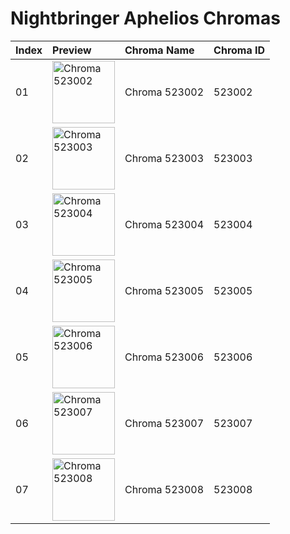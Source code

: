 # Nightbringer Aphelios Chromas

| Index | Preview | Chroma Name | Chroma ID |
|:---|:---|:---|:---|
| 01 | <img src='https://raw.communitydragon.org/latest/plugins/rcp-be-lol-game-data/global/default/v1/champion-chroma-images/523/523002.png' alt='Chroma 523002' width='100'> | Chroma 523002 | 523002 |
| 02 | <img src='https://raw.communitydragon.org/latest/plugins/rcp-be-lol-game-data/global/default/v1/champion-chroma-images/523/523003.png' alt='Chroma 523003' width='100'> | Chroma 523003 | 523003 |
| 03 | <img src='https://raw.communitydragon.org/latest/plugins/rcp-be-lol-game-data/global/default/v1/champion-chroma-images/523/523004.png' alt='Chroma 523004' width='100'> | Chroma 523004 | 523004 |
| 04 | <img src='https://raw.communitydragon.org/latest/plugins/rcp-be-lol-game-data/global/default/v1/champion-chroma-images/523/523005.png' alt='Chroma 523005' width='100'> | Chroma 523005 | 523005 |
| 05 | <img src='https://raw.communitydragon.org/latest/plugins/rcp-be-lol-game-data/global/default/v1/champion-chroma-images/523/523006.png' alt='Chroma 523006' width='100'> | Chroma 523006 | 523006 |
| 06 | <img src='https://raw.communitydragon.org/latest/plugins/rcp-be-lol-game-data/global/default/v1/champion-chroma-images/523/523007.png' alt='Chroma 523007' width='100'> | Chroma 523007 | 523007 |
| 07 | <img src='https://raw.communitydragon.org/latest/plugins/rcp-be-lol-game-data/global/default/v1/champion-chroma-images/523/523008.png' alt='Chroma 523008' width='100'> | Chroma 523008 | 523008 |
